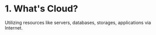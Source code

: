 # 1. What's Cloud? 
Utilizing resources like servers, databases, storages, applications via Internet. 
